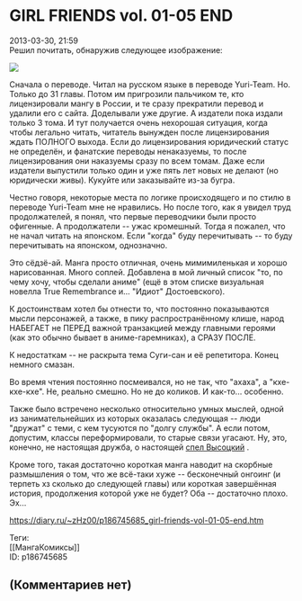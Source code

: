 GIRL FRIENDS vol. 01-05 END
===========================

  
2013-03-30, 21:59  
 Решил почитать, обнаружив следующее изображение:   
   
  ![](http://s60.radikal.ru/i170/1303/43/7f1fb6e0cea4.png)    
   
 Сначала о переводе. Читал на русском языке в переводе Yuri-Team. Но. Только до 31 главы. Потом им пригрозили пальчиком те, кто лицензировали мангу в России, и те сразу прекратили перевод и удалили его с сайта. Доделывали уже другие. А издатели пока издали только 3 тома. И тут получается очень нехорошая ситуация, когда чтобы легально читать, читатель вынужден после лицензирования ждать ПОЛНОГО выхода. Если до лицензирования юридический статус не определён, и фанатские переводы ненаказуемы, то после лицензирования они наказуемы сразу по всем томам. Даже если издатели выпустили только один и уже пять лет новых не делают (но юридически живы). Кукуйте или заказывайте из-за бугра.   
   
 Честно говоря, некоторые места по логике происходящего и по стилю в переводе Yuri-Team мне не нравились. Но после того, как я увидел труд продолжателей, я понял, что первые переводчики были просто офигенные. А продолжатели -- ужас кромешный. Тогда я пожалел, что не начал читать на японском. Если "когда" буду перечитывать -- то буду перечитывать на японском, однозначно.   
   
 Это сёдзё-ай. Манга просто отличная, очень мимимиленькая и хорошо нарисованная. Много соплей. Добавлена в мой личный список "то, по чему хочу, чтобы сделали аниме" (ещё в этом списке визуальная новелла True Remembrance и... "Идиот" Достоевского).   
   
 К достоинствам хотел бы отнести то, что постоянно показываются мысли персонажей, а также, в пику распространённому клише, народ НАБЕГАЕТ не ПЕРЕД важной транзакцией между главными героями (как это обычно бывает в аниме-гаремниках), а СРАЗУ ПОСЛЕ.   
   
 К недостаткам -- не раскрыта тема Суги-сан и её репетитора. Конец немного смазан.   
   
 Во время чтения постоянно посмеивался, но не так, что "ахаха", а "кхе-кхе-кхе". Не, реально смешно. Но не до коликов. И как-то... особенно.   
   
 Также было встречено несколько относительно умных мыслей, одной из занимательнейших из которых оказалась следующая -- люди "дружат" с теми, с кем тусуются по "долгу службы". А если потом, допустим, классы переформировали, то старые связи угасают. Ну, это, конечно, не настоящая дружба, о настоящей  [спел Высоцкий](https://www.youtube.com/watch?v=N2xO_FWR1z8)  .   
   
 Кроме того, такая достаточно короткая манга наводит на скорбные размышления о том, что же всё-таки хуже -- бесконечный онгоинг (и терпеть хз сколько до следующей главы) или короткая завершённая история, продолжения которой уже не будет? Оба -- достаточно плохо. Эх...   
  
<https://diary.ru/~zHz00/p186745685_girl-friends-vol-01-05-end.htm>  
  
Теги:  
[[МангаКомиксы]]  
ID: p186745685  


(Комментариев нет)
------------------